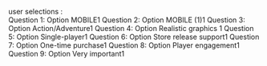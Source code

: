 


 user selections :    
Question 1: Option MOBILE1
Question 2: Option MOBILE (1)1
Question 3: Option Action/Adventure1
Question 4: Option Realistic graphics 1
Question 5: Option Single-player1
Question 6: Option Store release support1
Question 7: Option One-time purchase1
Question 8: Option Player engagement1
Question 9: Option Very important1
